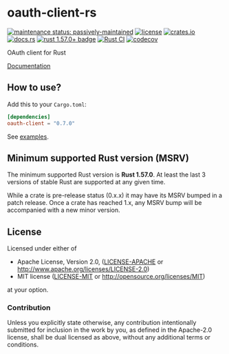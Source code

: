 # oauth-client-rs

[![maintenance status: passively-maintained](https://img.shields.io/badge/maintenance-passively--maintained-yellowgreen.svg)](https://doc.rust-lang.org/cargo/reference/manifest.html#the-badges-section)
[![license](https://img.shields.io/crates/l/oauth-client.svg)](#license)
[![crates.io](https://img.shields.io/crates/v/oauth-client.svg)](https://crates.io/crates/oauth-client)
[![docs.rs](https://img.shields.io/docsrs/oauth-client/latest)](https://docs.rs/oauth-client/latest/)
[![rust 1.57.0+ badge](https://img.shields.io/badge/rust-1.57.0+-93450a.svg)](https://doc.rust-lang.org/cargo/reference/manifest.html#the-rust-version-field)
[![Rust CI](https://github.com/gifnksm/oauth-client-rs/actions/workflows/rust-ci.yml/badge.svg)](https://github.com/gifnksm/oauth-client-rs/actions/workflows/rust-ci.yml)
[![codecov](https://codecov.io/gh/gifnksm/oauth-client-rs/branch/master/graph/badge.svg?token=bFNgEBUdSx)](https://codecov.io/gh/gifnksm/oauth-client-rs)

OAuth client for Rust

[Documentation](https://docs.rs/oauth-client/)

## How to use?

Add this to your `Cargo.toml`:

```toml
[dependencies]
oauth-client = "0.7.0"
```

See [examples](./examples).

## Minimum supported Rust version (MSRV)

The minimum supported Rust version is **Rust 1.57.0**.
At least the last 3 versions of stable Rust are supported at any given time.

While a crate is pre-release status (0.x.x) it may have its MSRV bumped in a patch release.
Once a crate has reached 1.x, any MSRV bump will be accompanied with a new minor version.

## License

Licensed under either of

* Apache License, Version 2.0, ([LICENSE-APACHE](LICENSE-APACHE) or <http://www.apache.org/licenses/LICENSE-2.0>)
* MIT license ([LICENSE-MIT](LICENSE-MIT) or <http://opensource.org/licenses/MIT>)

at your option.

### Contribution

Unless you explicitly state otherwise, any contribution intentionally
submitted for inclusion in the work by you, as defined in the Apache-2.0
license, shall be dual licensed as above, without any additional terms or
conditions.
